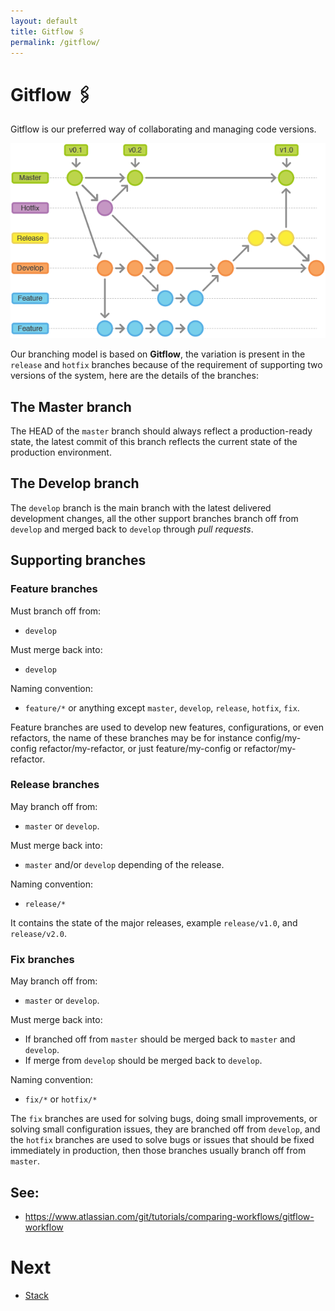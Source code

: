 ```yaml
---
layout: default
title: Gitflow 🖇️
permalink: /gitflow/
---
```


# Gitflow 🖇️

Gitflow is our preferred way of collaborating and managing code versions.

![](/assets/img/gitflow.png)

Our branching model is based on **Gitflow**, the variation is present in the `release` and `hotfix` branches because of the requirement of supporting two versions of the system, here are the details of the branches:

## The **Master** branch
The HEAD of the `master` branch should always reflect a production-ready state, the latest commit of this branch reflects the current state of the production environment.

## The **Develop** branch
The `develop` branch is the main branch with the latest delivered development changes, all the other support branches branch off from `develop` and merged back to `develop` through *pull requests*.

## Supporting branches

### **Feature** branches

Must branch off from:
- `develop`

Must merge back into:
- `develop`

Naming convention:
- `feature/*` or anything except `master`, `develop`, `release`, `hotfix`, `fix`.

Feature branches are used to develop new features, configurations, or even refactors, the name of these branches may be for instance config/my-config refactor/my-refactor, or just feature/my-config or refactor/my-refactor.

### **Release** branches

May branch off from:
- `master` or `develop`.

Must merge back into:
- `master` and/or `develop` depending of the release.

Naming convention:
- `release/*`

It contains the state of the major releases, example `release/v1.0`, and `release/v2.0`.

### **Fix** branches

May branch off from:
- `master` or `develop`.

Must merge back into:
- If branched off from `master` should be merged back to `master` and `develop`. 
- If merge from `develop` should be merged back to `develop`.

Naming convention:
- `fix/*` or `hotfix/*`

The `fix` branches are used for solving bugs, doing small improvements, or solving small configuration issues, they are branched off from `develop`, and the `hotfix` branches are used to solve bugs or issues that should be fixed immediately in production, then those branches usually branch off from `master`.

## See:

- <https://www.atlassian.com/git/tutorials/comparing-workflows/gitflow-workflow>

# Next

- [Stack](/stack/)
